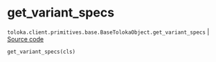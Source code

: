 # get_variant_specs
`toloka.client.primitives.base.BaseTolokaObject.get_variant_specs` | [Source code](https://github.com/Toloka/toloka-kit/blob/v1.2.1/src/client/primitives/base.py#L249)

```python
get_variant_specs(cls)
```

